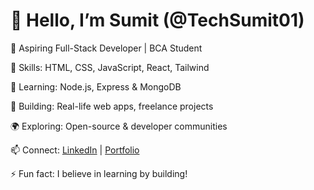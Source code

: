 # 👋 Hello, I’m Sumit (@TechSumit01)

💼 Aspiring Full-Stack Developer | BCA Student  

🧠 Skills: HTML, CSS, JavaScript, React, Tailwind  

🌱 Learning: Node.js, Express & MongoDB  

🔧 Building: Real-life web apps, freelance projects  

🌍 Exploring: Open-source & developer communities  

📫 Connect: [LinkedIn](https://linkedin.com/in/yourusername) | [Portfolio](https://yourportfolio.com)

⚡ Fun fact: I believe in learning by building!
